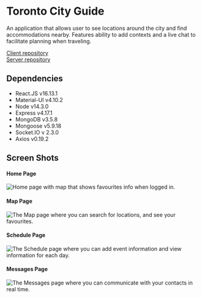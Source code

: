 # Toronto City Guide

An application that allows user to see locations around the city and find accommodations nearby. Features ability to add contexts and a live chat to facilitate planning when traveling.  

[Client repository](https://github.com/neethu-ms/toronto-city-guide-client)  
[Server repository](https://github.com/kguertin/toronto-city-guide-server)


## Dependencies
- React.JS v16.13.1
- Material-UI v4.10.2
- Node v14.3.0
- Express v4.17.1 
- MongoDB v3.5.8
- Mongoose v5.9.18
- Socket.IO v 2.3.0
- Axios v0.19.2 

## Screen Shots

#### Home Page
![Home page with map that shows favourites info when logged in.](https://github.com/neethu-ms/toronto-city-guide-client/blob/master/public/home.png?raw=true)

#### Map Page
![The Map page where you can search for locations, and see your favourites.](https://github.com/neethu-ms/toronto-city-guide-client/blob/master/public/map.png?raw=true)

#### Schedule Page
![The Schedule page where you can add event information and view information for each day.](https://github.com/neethu-ms/toronto-city-guide-client/blob/master/public/schedule.png?raw=true)

#### Messages Page
![The Messages page where you can communicate with your contacts in real time.](https://github.com/neethu-ms/toronto-city-guide-client/blob/master/public/messages.png?raw=true)